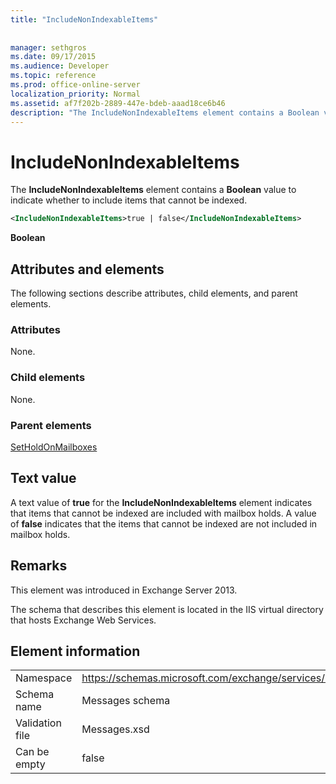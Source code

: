 ```yaml
---
title: "IncludeNonIndexableItems"
 
 
manager: sethgros
ms.date: 09/17/2015
ms.audience: Developer
ms.topic: reference
ms.prod: office-online-server
localization_priority: Normal
ms.assetid: af7f202b-2889-447e-bdeb-aaad18ce6b46
description: "The IncludeNonIndexableItems element contains a Boolean value to indicate whether to include items that cannot be indexed."
---
```


# IncludeNonIndexableItems

The **IncludeNonIndexableItems** element contains a **Boolean** value to indicate whether to include items that cannot be indexed. 
  
```XML
<IncludeNonIndexableItems>true | false</IncludeNonIndexableItems>
```

 **Boolean**
## Attributes and elements

The following sections describe attributes, child elements, and parent elements.
  
### Attributes

None.
  
### Child elements

None.
  
### Parent elements

[SetHoldOnMailboxes](setholdonmailboxes.md)
  
## Text value

A text value of **true** for the **IncludeNonIndexableItems** element indicates that items that cannot be indexed are included with mailbox holds. A value of **false** indicates that the items that cannot be indexed are not included in mailbox holds. 
  
## Remarks

This element was introduced in Exchange Server 2013.
  
The schema that describes this element is located in the IIS virtual directory that hosts Exchange Web Services.
  
## Element information

|||
|:-----|:-----|
|Namespace  <br/> |https://schemas.microsoft.com/exchange/services/2006/messages  <br/> |
|Schema name  <br/> |Messages schema  <br/> |
|Validation file  <br/> |Messages.xsd  <br/> |
|Can be empty  <br/> |false  <br/> |
   


